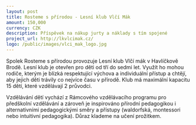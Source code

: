 ```yaml
---
layout: post
title: Rosteme s přírodou - Lesní klub Vlčí Mák
amount: 150,000
currency: CZK
description: Příspěvek na nákup jurty a náklady s tím spojené
project_url: http://lkvlcimak.cz/
logo: /public/images/vlci_mak_logo.jpg
---
```


Spolek Rosteme s přírodou provozuje Lesní klub Vlčí mák v Havlíčkově Brodě. Lesní klub je otevřen pro děti od tří do sedmi let. Využít ho mohou rodiče, kterým je blízká respektující výchova a individuální přístup a chtějí, aby jejich děti trávily co nejvíce času v přírodě.
Klub má maximální kapacitu 15 dětí, které vzdělávají 2 průvodci. 

Vzdělávání dětí vychází z Rámcového vzdělávacího programu pro předškolní vzdělávání a zároveň je inspirováno přírodní
pedagogikou i alternativními pedagogickými směry a přístupy (waldorfská, montessori nebo intuitivní pedagogika). Důraz klademe na učení prožitkem.
